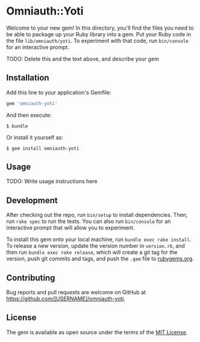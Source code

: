 # Omniauth::Yoti

Welcome to your new gem! In this directory, you'll find the files you need to be able to package up your Ruby library into a gem. Put your Ruby code in the file `lib/omniauth/yoti`. To experiment with that code, run `bin/console` for an interactive prompt.

TODO: Delete this and the text above, and describe your gem

## Installation

Add this line to your application's Gemfile:

```ruby
gem 'omniauth-yoti'
```

And then execute:

    $ bundle

Or install it yourself as:

    $ gem install omniauth-yoti

## Usage

TODO: Write usage instructions here

## Development

After checking out the repo, run `bin/setup` to install dependencies. Then, run `rake spec` to run the tests. You can also run `bin/console` for an interactive prompt that will allow you to experiment.

To install this gem onto your local machine, run `bundle exec rake install`. To release a new version, update the version number in `version.rb`, and then run `bundle exec rake release`, which will create a git tag for the version, push git commits and tags, and push the `.gem` file to [rubygems.org](https://rubygems.org).

## Contributing

Bug reports and pull requests are welcome on GitHub at https://github.com/[USERNAME]/omniauth-yoti.


## License

The gem is available as open source under the terms of the [MIT License](http://opensource.org/licenses/MIT).


